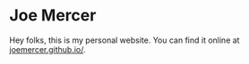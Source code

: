 # Joe Mercer

Hey folks, this is my personal website. You can find it online at [joemercer.github.io/](http://joemercer.github.io/).

